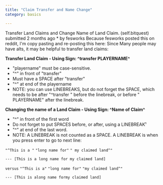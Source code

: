```yaml
---
title: "Claim Transfer and Name Change"
category: basics

---
```

Transfer Land Claims and Change Name of Land Claim. (self.bitquest)
submitted 2 months ago * by fesworks
Because fesworks posted this on reddit, I'm copy pasting and re-posting this here:
Since Many people may have alts, it may be helpful to transfer land claims:

**Transfer Land Claim - Using Sign: ^transfer PLAYERNAME^**
* "playername" must be case-sensitive.
* "^" in front of "transfer"
* Must have a SPACE after "transfer"
* "^" at end of the playername
* NOTE: you can use LINEBREAKS, but do not forget the SPACE, which needs to be after "^transfer " before the linebreak, or before " PLAYERNAME" after the linebreak.

**Changing the name of a Land Claim - Using Sign: ^Name of Claim^**
* "^" in front of the first word
* Do not forget to put SPACES before, or after, using a LINEBREAK¹
* "^" at end of the last word.
* NOTE: A LINEBREAK is not counted as a SPACE. A LINEBREAK is when you press enter to go to next line:

`"^This is a "`
`"long name for"`
`" my claimed land^"`

`--- [This is a long name for my claimed land]`

`versus`
`"^This is a"`
`"long name for"`
`"my claimed land^"`

`--- [This is along name formy claimed land]`